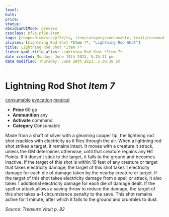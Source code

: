 ```yaml
---
level:
bulk:
price:
status:
obsidianUIMode: preview
cssclass: pf2e,pf2e-item
tags: [compendium/src/pf2e/tv, item/category/consumable, trait/consumable, trait/evocation, trait/magical]
aliases: [Lightning Rod Shot *Item 7*, "Lightning Rod Shot"]
title: Lightning Rod Shot *Item 7*
linter-yaml-title-alias: Lightning Rod Shot *Item 7*
date created: Monday, June 19th 2023, 5:15:11 pm
date modified: Thursday, June 29th 2023, 5:30:38 pm
---
```


# Lightning Rod Shot *Item 7*

[consumable](rules/traits/consumable.md) [evocation](rules/traits/evocation.md) [magical](rules/traits/magical.md)  

- **Price** 60 gp
- **Ammunition** any
- **Activate** command
- **Category** Consumable

Made from a shaft of silver with a gleaming copper tip, the lightning rod shot crackles with electricity as it flies through the air. When a lightning rod shot strikes a target, it remains intact. It moves with a creature it struck, unless the GM determines otherwise, until that creature regains any Hit Points. If it doesn't stick to the target, it falls to the ground and becomes inactive. If the target of this shot is within 10 feet of any creature or target that takes electricity damage, the target of this shot takes 1 electricity damage for each die of damage taken by the nearby creature or target. If the target of this shot takes electricity damage from a spell or attack, it also takes 1 additional electricity damage for each die of damage dealt. If the spell or attack allows a saving throw to reduce the damage, the target of this shot takes a–1 circumstance penalty to the save. This shot remains active for 1 minute, after which it falls to the ground and crumbles to dust.

*Source: Treasure Vault p. 82*
